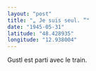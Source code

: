 ```yaml
---
layout: "post"
title: "„ Je suis seul. ”"
date: "1945-05-31"
latitude: "48.428935"
longitude: "12.938004"
---
```


Gustl est parti avec le train.


<div class="histoire"></div>

<div class="commentaire"></div>